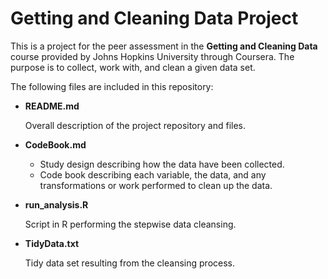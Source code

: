 Getting and Cleaning Data Project
=================================

This is a project for the peer assessment in the __Getting and Cleaning Data__ course provided by Johns Hopkins University through Coursera. 
The purpose is to collect, work with, and clean a given data set.

The following files are included in this repository:

* __README.md__

	Overall description of the project repository and files. 
* __CodeBook.md__

	- Study design describing how the data have been collected.
	- Code book describing each variable, the data, and any transformations or work performed to clean up the data.
* __run_analysis.R__

  Script in R performing the stepwise data cleansing. 
* __TidyData.txt__

	Tidy data set resulting from the cleansing process.